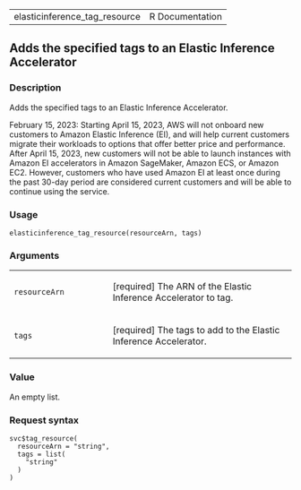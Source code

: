 <table style="width: 100%;">
<tbody>
<tr class="odd">
<td>elasticinference_tag_resource</td>
<td style="text-align: right;">R Documentation</td>
</tr>
</tbody>
</table>

## Adds the specified tags to an Elastic Inference Accelerator

### Description

Adds the specified tags to an Elastic Inference Accelerator.

February 15, 2023: Starting April 15, 2023, AWS will not onboard new
customers to Amazon Elastic Inference (EI), and will help current
customers migrate their workloads to options that offer better price and
performance. After April 15, 2023, new customers will not be able to
launch instances with Amazon EI accelerators in Amazon SageMaker, Amazon
ECS, or Amazon EC2. However, customers who have used Amazon EI at least
once during the past 30-day period are considered current customers and
will be able to continue using the service.

### Usage

    elasticinference_tag_resource(resourceArn, tags)

### Arguments

<table>
<colgroup>
<col style="width: 35%" />
<col style="width: 65%" />
</colgroup>
<tbody>
<tr class="odd">
<td><code
id="elasticinference_tag_resource_:_resourceArn">resourceArn</code></td>
<td><p>[required] The ARN of the Elastic Inference Accelerator to
tag.</p></td>
</tr>
<tr class="even">
<td><code id="elasticinference_tag_resource_:_tags">tags</code></td>
<td><p>[required] The tags to add to the Elastic Inference
Accelerator.</p></td>
</tr>
</tbody>
</table>

### Value

An empty list.

### Request syntax

    svc$tag_resource(
      resourceArn = "string",
      tags = list(
        "string"
      )
    )
